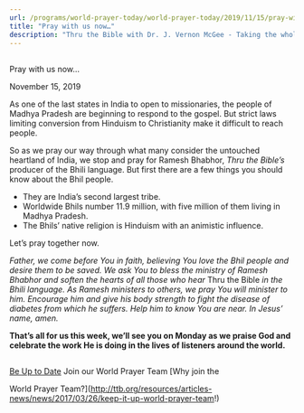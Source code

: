 ```yaml
---
url: /programs/world-prayer-today/world-prayer-today/2019/11/15/pray-with-us-now
title: "Pray with us now…"
description: "Thru the Bible with Dr. J. Vernon McGee - Taking the whole Word to the whole world"
---
```







## 
 Pray with us now…


November 15, 2019




As one of the last states in India to open to missionaries, the people of Madhya Pradesh are beginning to respond to the gospel. But strict laws limiting conversion from Hinduism to Christianity make it difficult to reach people.


So as we pray our way through what many consider the untouched heartland of India, we stop and pray for Ramesh Bhabhor, *Thru the Bible’s* producer of the Bhili language. But first there are a few things you should know about the Bhil people.


* They are India’s second largest tribe.
* Worldwide Bhils number 11.9 million, with five million of them living in Madhya Pradesh.
* The Bhils’ native religion is Hinduism with an animistic influence.


Let’s pray together now.


*Father, we come before You in faith, believing You love the Bhil people and desire them to be saved. We ask You to bless the ministry of Ramesh Bhabhor and soften the hearts of all those who hear* Thru the Bible *in the Bhili language. As Ramesh ministers to others, we pray You will minister to him. Encourage him and give his body strength to fight the disease of diabetes from which he suffers. Help him to know You are near. In Jesus’ name, amen.* 


**That’s all for us this week, we’ll see you on Monday as we praise God and celebrate the work He is doing in the lives of listeners around the world.** 







## 




[Be Up to Date](http://feeds.feedburner.com/WorldPrayerToday "World Prayer Today RSS Feed")
Join our World Prayer Team
[Why join the  

World Prayer Team?](http://ttb.org/resources/articles-news/news/2017/03/26/keep-it-up-world-prayer-team!)




